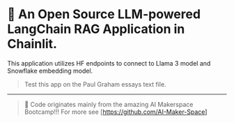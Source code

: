
# 🤖 An Open Source LLM-powered LangChain RAG Application in Chainlit.

This application utilizes HF endpoints to connect to  Llama 3 model and Snowflake embedding model.

>Test this app on the Paul Graham essays text file.

---
> :wave: Code originates mainly from the amazing AI Makerspace Bootcamp!!! For more see   [https://github.com/AI-Maker-Space]











